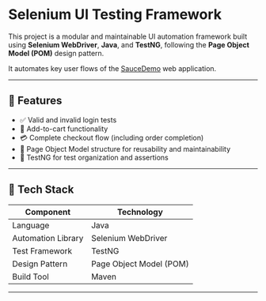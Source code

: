 # Selenium UI Testing Framework

This project is a modular and maintainable UI automation framework built using **Selenium WebDriver**, **Java**, and **TestNG**, following the **Page Object Model (POM)** design pattern.  

It automates key user flows of the [SauceDemo](https://www.saucedemo.com/) web application.

---

## 🚀 Features

- ✅ Valid and invalid login tests  
- 🛒 Add-to-cart functionality  
- 💳 Complete checkout flow (including order completion)  
- 🧱 Page Object Model structure for reusability and maintainability  
- 🧪 TestNG for test organization and assertions
  
---

## 🧩 Tech Stack

| Component | Technology |
|------------|-------------|
| Language | Java |
| Automation Library | Selenium WebDriver |
| Test Framework | TestNG |
| Design Pattern | Page Object Model (POM) |
| Build Tool | Maven |

---
